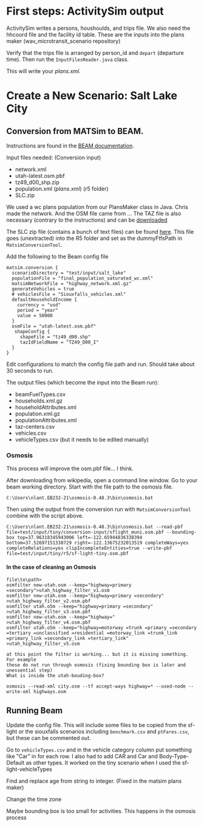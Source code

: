 <!--
This document will describe how to create the salt lake scenario in Beam.
--->

# First steps: ActivitySim output
ActivitySim writes a persons, houshoulds, and trips file. We also need the
hhcoord file and the facility id table. These are the inputs into the
plans maker (wav_microtransit_scenario repository)

Verify that the trips file is arranged by person_id and `depart` (departure time).
Then run the `InputFilesReader.java` class.

This will write your *plans.xml.*

# Create a New Scenario: Salt Lake City

## Conversion from MATSim to BEAM.

Instructions are found in the [BEAM documentation](https://beam.readthedocs.io/en/latest/users.html#converting-a-matsim-scenario-to-run-with-beam).

Input files needed:
(Conversion input)
- network.xml
- utah-latest.osm.pbf
- tz49_d00_shp.zip
- population.xml (*plans.xml*)
(r5 folder)
- SLC.zip

We used a wc plans population
from our PlansMaker class in Java. Chris made the network. And the OSM file
came from ... The TAZ file is also necessary (contrary to the instructions) and
can be [downloaded](https://www.census.gov/geographies/mapping-files/2000/geo/carto-boundary-file.html)

The SLC zip file (contains a bunch of text files) can be found [here](https://github.com/tscore-utc/scenarios/tree/main/slc-tscore/input/r5).
This file goes (unextracted) into the R5 folder and set as the dummyFtfsPath
in `MatsimConversionTool`.

Add the following to the Beam config file

```
matsim.conversion {
  scenarioDirectory = "test/input/salt_lake"
  populationFile = "final_population_saturated_wc.xml"
  matsimNetworkFile = "highway_network.xml.gz"
  generateVehicles = true
  # vehiclesFile = "Siouxfalls_vehicles.xml"
  defaultHouseholdIncome {
    currency = "usd"
    period = "year"
    value = 50000
  }
  osmFile = "utah-latest.osm.pbf"
   shapeConfig {
     shapeFile = "tz49_d00.shp"
     tazIdFieldName = "TZ49_D00_I"
  }
}
```
Edit configurations to match the config file path and run. Should take about
30 seconds to run.

The output files (which become the input into the Beam run):
- beamFuelTypes.csv
- households.xml.gz
- householdAttributes.xml
- population.xml.gz
- populationAttributes.xml
- taz-centers.csv
- vehicles.csv
- vehicleTypes.csv (but it needs to be edited manually)


### Osmosis
This process will improve the osm.pbf file... I think.

After downloading from wikipedia, open a command line window.
Go to your beam working directory.
Start with the file path to the osmosis file.
```
C:\Users\nlant.EB232-21\osmosis-0.48.3\bin\osmosis.bat
```

Then using the output from the conversion run with `MatsimConversionTool` combine
with the script above.
```
C:\Users\nlant.EB232-21\osmosis-0.48.3\bin\osmosis.bat --read-pbf file=test/input/tiny/conversion-input/sflight_muni.osm.pbf --bounding-box top=37.96318345943006 left=-122.65944836338394 bottom=37.52697151338729 right=-122.13675232013519 completeWays=yes completeRelations=yes clipIncompleteEntities=true --write-pbf file=test/input/tiny/r5/sf-light-tiny.osm.pbf
```

#### In the case of cleaning an Osmosis

```
file\to\path>
osmfilter new-utah.osm --keep="highway=primary =secondary">utah_highway_filter_v1.osm
osmfilter new-utah.osm --keep="highway=primary =secondary" >utah_highway_filter_v2.osm.pbf
osmfilter utah.o5m --keep="highway=primary =secondary" >utah_highway_filter_v3.osm.pbf
osmfilter new-utah.osm --keep="highway=" >utah_highway_filter_v4.osm.pbf
osmfilter utah.o5m --keep="highway=motorway =trunk =primary =secondary =tertiary =unclassified =residential =motorway_link =trunk_link =primary_link =secondary_link =tertiary_link" >utah_highway_filter_v5.osm

at this point the filter is working... but it is missing something. For example
these do not run through osmosis (fixing bounding box is later and unessential step)
What is inside the utah-bouding-box?

osmosis --read-xml city.osm --tf accept-ways highway=* --used-node --write-xml highways.osm
```


## Running Beam

Update the config file. This will include some files to be copied from the
sf-light or the siouxfalls scenarios including `benchmark.csv` and `ptFares.csv`,
but these can be commented out.

Go to `vehicleTypes.csv` and in the vehicle category column put something like
"Car" in for each row. I also had to add CAR and Car and Body-Type-Default as
other types. It worked on the tiny scenario when I used the sf-light-vehicleTypes


Find and replace age from string to integer. (Fixed in the matsim plans maker)

Change the time zone

Maybe bounding box is too small for activities. This happens in the osmosis process
